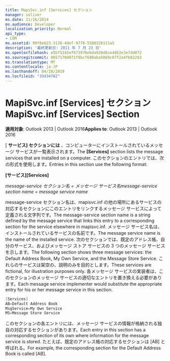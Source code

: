 ```yaml
---
title: MapiSvc.inf [Services] セクション
manager: soliver
ms.date: 11/16/2014
ms.audience: Developer
localization_priority: Normal
api_type:
- COM
ms.assetid: 99f8e623-3138-4def-9778-5580326111a5
description: '最終更新日: 2011 年 7 月 23 日'
ms.openlocfilehash: e5bf5242ef673976ebda928d6ce4862e3e7dd072
ms.sourcegitcommit: 8657170d071f9bcf680aba50b9c07f2a4fb82283
ms.translationtype: MT
ms.contentlocale: ja-JP
ms.lasthandoff: 04/28/2019
ms.locfileid: "33434782"
---
```

# <a name="mapisvcinf-services-section"></a><span data-ttu-id="010a9-103">MapiSvc.inf [Services] セクション</span><span class="sxs-lookup"><span data-stu-id="010a9-103">MapiSvc.inf [Services] Section</span></span>

  
  
<span data-ttu-id="010a9-104">**適用対象**: Outlook 2013 | Outlook 2016</span><span class="sxs-lookup"><span data-stu-id="010a9-104">**Applies to**: Outlook 2013 | Outlook 2016</span></span> 
  
<span data-ttu-id="010a9-105">[ **サービス] セクションには** 、コンピューターにインストールされているメッセージ サービスが一覧表示されます。</span><span class="sxs-lookup"><span data-stu-id="010a9-105">The **[Services]** section lists the message services that are installed on a computer.</span></span> <span data-ttu-id="010a9-106">このセクションのエントリでは、次の形式を使用します。</span><span class="sxs-lookup"><span data-stu-id="010a9-106">Entries in this section use the following format:</span></span> 
  
 <span data-ttu-id="010a9-107">**[サービス]**</span><span class="sxs-lookup"><span data-stu-id="010a9-107">**[Services]**</span></span>
  
 <span data-ttu-id="010a9-108">_message-service セクション名_  =  _メッセージ サービス名_</span><span class="sxs-lookup"><span data-stu-id="010a9-108">_message-service section name_ =  _message service name_</span></span>
  
<span data-ttu-id="010a9-109">message-service セクション名は、mapisvc.inf の他の場所にあるサービスの対応するセクションにこのエントリをリンクするメッセージ サービスによって定義される文字列です。</span><span class="sxs-lookup"><span data-stu-id="010a9-109">The message-service section name is a string defined by the message service that links this entry to a corresponding section for the service elsewhere in mapisvc.inf.</span></span> <span data-ttu-id="010a9-110">メッセージ サービス名は、インストールされているサービスの名前です。</span><span class="sxs-lookup"><span data-stu-id="010a9-110">The message service name is the name of the installed service.</span></span> <span data-ttu-id="010a9-111">次のセクションでは、既定のアドレス帳、自分のサービス、およびメッセージ ストア サービスの 3 つのメッセージ サービスを示します。</span><span class="sxs-lookup"><span data-stu-id="010a9-111">The following section shows three message services: the Default Address Book, My Own Service, and the Message Store Service.</span></span> <span data-ttu-id="010a9-112">これらのサービスは架空の、説明のみを目的とします。</span><span class="sxs-lookup"><span data-stu-id="010a9-112">These services are fictional, for illustration purposes only.</span></span> <span data-ttu-id="010a9-113">各メッセージ サービスの実装者は、このセクションのメッセージ サービスの適切なエントリを置き換える必要があります。</span><span class="sxs-lookup"><span data-stu-id="010a9-113">Each message service implementer would substitute the appropriate entry for his or her message service in this section.</span></span>
  
```cpp
[Services]
AB=Default Address Book
MsgService=My Own Service
MS=Message Store Service

```

<span data-ttu-id="010a9-114">このセクションの各エントリには、メッセージ サービスの情報が格納される独自の対応するセクションがあります。</span><span class="sxs-lookup"><span data-stu-id="010a9-114">Each entry in this section has a corresponding section of its own where information for the message service is stored.</span></span> <span data-ttu-id="010a9-115">たとえば、既定のアドレス帳の対応するセクションは [AB] と呼ばれる。</span><span class="sxs-lookup"><span data-stu-id="010a9-115">For example, the corresponding section for the Default Address Book is called [AB].</span></span>
  


